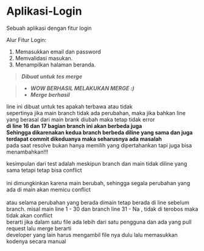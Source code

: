 # Aplikasi-Login
Sebuah aplikasi dengan fitur login

Alur Fitur Login:  
1. Memasukkan email dan password  
2. Memvalidasi masukan.  
3. Menampilkan halaman beranda.  

> ***Dibuat untuk tes merge***  

> + ***WOW BERHASIL MELAKUKAN MERGE :)***  
> + ***Merge berhasil***  

line ini dibuat untuk tes apakah terbawa atau tidak  
sepertinya jika main branch tidak ada perubahan, maka jika bahkan line yang berasal dari main brank diubah maka tetap tidak error  
**di line 16 dan  17 bagian branch ini akan berbeda juga**  
**Sehingga dikarenakan kedua branch berbeda diline yang sama dan juga terdapat commit dikeduanya maka seharusnya ada masalah**  
pada saat resolve bukan hanya memilih yang dipertahankan tapi juga bisa menambahkan!!!  

kesimpulan dari test adalah meskipun branch dan main tidak diline yang sama tetapi tetap bisa conflict\
\
ini dimungkinkan karena main berubah, sehingga segala perubahan yang ada di main akan memicu conflict\
\
atau selama perubahan yang berada dimain tetap berada di line sebelum branch. misal main line 1 - 30
dan branch line 31 - Na , tidak di terobos maka tidak akan conflict\
berarti jika dalam satu file ada lebih dari satu pengguna dan ada yang pull request lalu merge berarti\
developer yang lain harus mengambil file nya dulu lalu memasukkan kodenya secara manual
